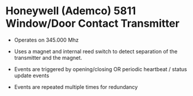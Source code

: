 # Honeywell (Ademco) 5811 Window/Door Contact Transmitter

- Operates on 345.000 Mhz

- Uses a magnet and internal reed switch to detect 
  separation of the transmitter and the magnet.

- Events are triggered by opening/closing OR periodic
  heartbeat / status update events

- Events are repeated multiple times for redundancy
